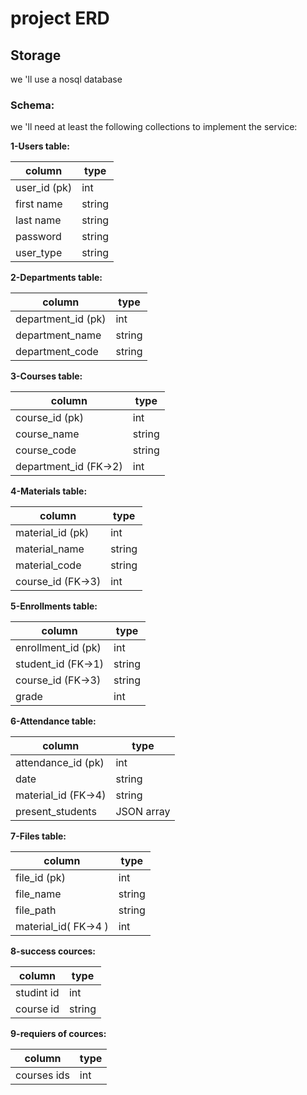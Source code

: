# project ERD
 
 
##  Storage
we 'll use a nosql database 

### Schema: ###
we 'll need at least the following collections to implement the service:

**1-Users table:**

| column | type |
|--------|------|
| user_id (pk)| int |
| first name | string |
| last name | string |
| password | string |
| user_type | string |

**2-Departments table:**

| column | type |
|--------|------|
| department_id (pk)| int |
| department_name | string |
| department_code | string |

**3-Courses table:**

| column | type |
|--------|------|
| course_id (pk)| int  |
| course_name | string |
| course_code | string |
| department_id (FK->2) | int |

**4-Materials table:**

| column | type |
|--------|------|
| material_id (pk)| int |
| material_name | string |
| material_code | string |
| course_id (FK->3)| int |

**5-Enrollments table:**

| column | type |
|--------|------|
| enrollment_id (pk)| int |
| student_id (FK->1)| string |
| course_id (FK->3)| string |
| grade | int |

**6-Attendance table:**

| column | type |
|--------|------|
| attendance_id (pk)| int |
| date | string |
| material_id (FK->4)| string |
| present_students | JSON array |

**7-Files table:**

| column | type |
|--------|------|
| file_id (pk)| int |
| file_name | string |
| file_path | string |
| material_id( FK->4 ) | int |

**8-success cources:**

| column | type |
|--------|------|
| studint id | int |
| course id| string |


**9-requiers of cources:**

| column | type |
|--------|------|
| courses ids | int |
